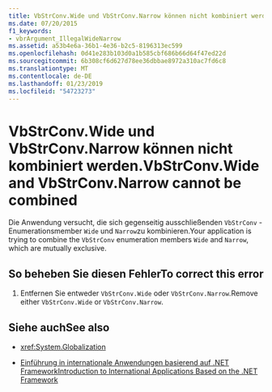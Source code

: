 ```yaml
---
title: VbStrConv.Wide und VbStrConv.Narrow können nicht kombiniert werden.
ms.date: 07/20/2015
f1_keywords:
- vbrArgument_IllegalWideNarrow
ms.assetid: a53b4e6a-36b1-4e36-b2c5-8196313ec599
ms.openlocfilehash: 0d41e283b103d0a1b585cbf686b66d64f47ed22d
ms.sourcegitcommit: 6b308cf6d627d78ee36dbbae8972a310ac7fd6c8
ms.translationtype: MT
ms.contentlocale: de-DE
ms.lasthandoff: 01/23/2019
ms.locfileid: "54723273"
---
```

# <a name="vbstrconvwide-and-vbstrconvnarrow-cannot-be-combined"></a><span data-ttu-id="e4bc5-102">VbStrConv.Wide und VbStrConv.Narrow können nicht kombiniert werden.</span><span class="sxs-lookup"><span data-stu-id="e4bc5-102">VbStrConv.Wide and VbStrConv.Narrow cannot be combined</span></span>
<span data-ttu-id="e4bc5-103">Die Anwendung versucht, die sich gegenseitig ausschließenden `VbStrConv` -Enumerationsmember `Wide` und `Narrow`zu kombinieren.</span><span class="sxs-lookup"><span data-stu-id="e4bc5-103">Your application is trying to combine the `VbStrConv` enumeration members `Wide` and `Narrow`, which are mutually exclusive.</span></span>  
  
## <a name="to-correct-this-error"></a><span data-ttu-id="e4bc5-104">So beheben Sie diesen Fehler</span><span class="sxs-lookup"><span data-stu-id="e4bc5-104">To correct this error</span></span>  
  
1.  <span data-ttu-id="e4bc5-105">Entfernen Sie entweder `VbStrConv.Wide` oder `VbStrConv.Narrow`.</span><span class="sxs-lookup"><span data-stu-id="e4bc5-105">Remove either `VbStrConv.Wide` or `VbStrConv.Narrow`.</span></span>  
  
## <a name="see-also"></a><span data-ttu-id="e4bc5-106">Siehe auch</span><span class="sxs-lookup"><span data-stu-id="e4bc5-106">See also</span></span>
- <xref:System.Globalization>

- [<span data-ttu-id="e4bc5-107">Einführung in internationale Anwendungen basierend auf .NET Framework</span><span class="sxs-lookup"><span data-stu-id="e4bc5-107">Introduction to International Applications Based on the .NET Framework</span></span>](/visualstudio/ide/introduction-to-international-applications-based-on-the-dotnet-framework)
